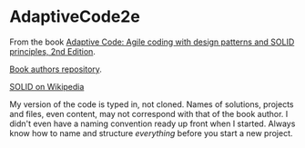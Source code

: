 # AdaptiveCode2e
From the book [Adaptive Code: Agile coding with design patterns and SOLID principles, 2nd Edition](https://www.microsoftpressstore.com/store/adaptive-code-agile-coding-with-design-patterns-and-9781509302581).

[Book authors repository](https://github.com/AdaptiveCode/AdaptiveCode).

[SOLID on Wikipedia](https://en.wikipedia.org/wiki/SOLID_(object-oriented_design))

My version of the code is typed in, not cloned. Names of solutions, projects and files, 
even content, may not correspond with that of the book author. 
I didn't even have a naming convention ready up front when I started. 
Always know how to name and structure *everything* before you start a new project.


